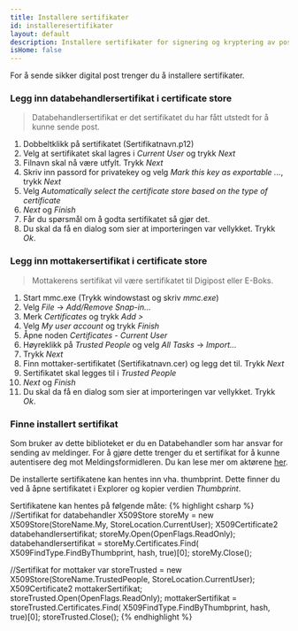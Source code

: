 ```yaml
---
title: Installere sertifikater
id: installeresertifikater
layout: default
description: Installere sertifikater for signering og kryptering av post
isHome: false
---
```


For å sende sikker digital post trenger du å installere sertifikater. 

<h3 id="databehandlersertifikat">Legg inn databehandlersertifikat i certificate store</h3>

<blockquote> Databehandlersertifikat er det sertifikatet du har fått utstedt for å kunne sende post.  </blockquote>

1.  Dobbeltklikk på sertifikatet (Sertifikatnavn.p12)
2.  Velg at sertifikatet skal lagres i _Current User_ og trykk _Next_
3.  Filnavn skal nå være utfylt. Trykk _Next_
4.  Skriv inn passord for privatekey og velg _Mark this key as exportable ..._, trykk _Next_
5.  Velg _Automatically select the certificate store based on the type of certificate_
6.  _Next_ og _Finish_
7.  Får du spørsmål om å godta sertifikatet så gjør det.
8.  Du skal da få en dialog som sier at importeringen var vellykket. Trykk _Ok_.

<h3 id="mottakersertifikat">Legg inn mottakersertifikat i certificate store</h3>

<blockquote> Mottakerens sertifikat vil være sertifikatet til Digipost eller E-Boks.</blockquote>

1.  Start mmc.exe (Trykk windowstast og skriv _mmc.exe_)
2.  Velg _File_ -> _Add/Remove Snap-in..._ 
3.  Merk _Certificates_ og trykk _Add >_
4.  Velg _My user account_ og trykk _Finish_
5.  Åpne noden _Certificates - Current User_
6.  Høyreklikk på _Trusted People_ og velg _All Tasks_ -> _Import..._
7.  Trykk _Next_
8.  Finn mottaker-sertifikatet (Sertifikatnavn.cer) og legg det til. Trykk _Next_
9.  Sertifikatet skal legges til i _Trusted People_
10. _Next_ og _Finish_
11. Du skal da få en dialog som sier at importeringen var vellykket. Trykk _Ok_.

<h3 id="installertsertifikat">Finne installert sertifikat</h3>

Som bruker av dette biblioteket er du en Databehandler som har ansvar for sending av meldinger. For å gjøre dette trenger du et sertifikat for å kunne autentisere deg mot Meldingsformidleren. Du kan lese mer om aktørene [her](http://begrep.difi.no/SikkerDigitalPost/forretningslag/Aktorer).


De installerte sertifikatene kan hentes inn vha. thumbprint. Dette finner du ved å åpne sertifikatet i Explorer og kopier verdien _Thumbprint_.

Sertifikatene kan hentes på følgende måte:
{% highlight csharp %}
//Sertifikat for databehandler
X509Store storeMy = new X509Store(StoreName.My, StoreLocation.CurrentUser);
X509Certificate2 databehandlersertifikat;
storeMy.Open(OpenFlags.ReadOnly);
databehandlersertifikat = storeMy.Certificates.Find(
	X509FindType.FindByThumbprint, hash, true)[0];
storeMy.Close();

 //Sertifikat for mottaker
 var storeTrusted = new X509Store(StoreName.TrustedPeople, StoreLocation.CurrentUser);
 X509Certificate2 mottakerSertifikat;
 storeTrusted.Open(OpenFlags.ReadOnly);
 mottakerSertifikat = storeTrusted.Certificates.Find(
 	X509FindType.FindByThumbprint, hash, true)[0];
 storeTrusted.Close();
{% endhighlight %}



